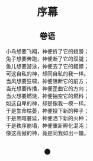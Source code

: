 # <center>序幕</center>  
## <center>卷语</center>
<center>小鸟想要飞翔，神便折了它的翅膀；    </center>
<center>兔子想要奔跑，神便断了它的双腿；    </center>
<center>鱼儿想要游泳，神便去了它的鳃鳔；    </center>
<center>可这自私的神，却同自私的我一样。    </center>
<center>        </center>
<center>当风想要狂啸，神便阻断它的前方；    </center>
<center>当光想要传播，神便歪曲它的方向；    </center>
<center>当火想要燃烧，神便抽空它的燃料；    </center>
<center>如这自卑的神，却是像我一模一样。    </center>
<center>        </center>
<center>于是生命枯萎，神便投下新的种子；    </center>
<center>于是黑暗蔓延，神便洒下新的火种；    </center>
<center>于是秩序崩塌，神便重新孵化混沌；    </center>
<center>像这高傲的神，竟是同我如出一辙。    </center>

## <center>●</center>